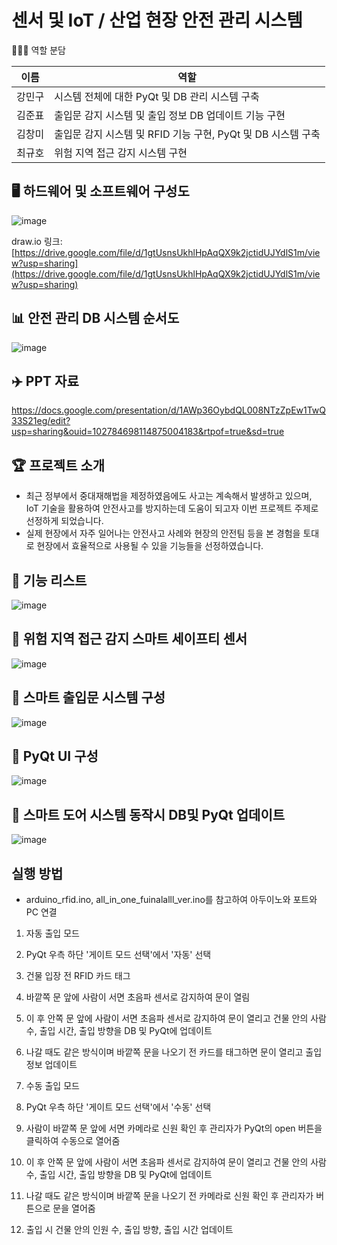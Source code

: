# 센서 및 IoT / 산업 현장 안전 관리 시스템


🧑‍🤝‍🧑 역할 분담

|이름|역할|
|------|--------|
|강민구|시스템 전체에 대한 PyQt 및 DB 관리 시스템 구축|
|김준표|출입문 감지 시스템 및 출입 정보 DB 업데이트 기능 구현|
|김창미|출입문 감지 시스템 및 RFID 기능 구현, PyQt 및 DB 시스템 구축|
|최규호|위험 지역 접근 감지 시스템 구현|

## 🖥️ 하드웨어 및 소프트웨어 구성도
![image](https://github.com/changmi-kim/changmi-kim.github.io/assets/141194237/541b7d2d-5997-424f-b829-34d9693344d6)

draw.io 링크: [https://drive.google.com/file/d/1gtUsnsUkhlHpAqQX9k2jctidUJYdlS1m/view?usp=sharing](https://drive.google.com/file/d/1gtUsnsUkhlHpAqQX9k2jctidUJYdlS1m/view?usp=sharing)

## 📊 안전 관리 DB 시스템 순서도
![image](https://github.com/changmi-kim/changmi-kim.github.io/assets/141194237/d29ee2cd-eb3c-45d1-9cda-bb8a99d65fa6)

## ✈️ PPT 자료
https://docs.google.com/presentation/d/1AWp36OybdQL008NTzZpEw1TwQ33S21eg/edit?usp=sharing&ouid=102784698114875004183&rtpof=true&sd=true

## 🏆 프로젝트 소개 
- 최근 정부에서 중대재해법을 제정하였음에도 사고는 계속해서 발생하고 있으며, IoT 기술을 활용하여 안전사고를 방지하는데 도움이 되고자 이번 프로젝트 주제로 선정하게 되었습니다.
- 실제 현장에서 자주 일어나는 안전사고 사례와 현장의 안전팀 등을 본 경험을 토대로 현장에서 효율적으로 사용될 수 있을 기능들을 선정하였습니다.

## 🥇 기능 리스트 
![image](https://github.com/addinedu-ros-3rd/iot-repo-6/assets/87626122/743f2364-f4d6-42f3-ac6f-21d2d068c38b)

## 🥇 위험 지역 접근 감지 스마트 세이프티 센서

![image](https://github.com/addinedu-ros-3rd/iot-repo-6/assets/87626122/ccfea0ac-1966-4220-802d-31033bc0af23)


## 🥇 스마트 출입문 시스템 구성

![image](https://github.com/addinedu-ros-3rd/iot-repo-6/assets/87626122/3ea7efd5-411d-475d-846b-3669c0c9bd82)


## 🥇 PyQt UI 구성

![image](https://github.com/addinedu-ros-3rd/iot-repo-6/assets/87626122/d6cdd2d7-a69d-44de-a100-2c2726581b0c)

## 🥇 스마트 도어 시스템 동작시 DB및 PyQt 업데이트

![image](https://github.com/addinedu-ros-3rd/iot-repo-6/assets/87626122/0c86df78-afea-45de-ae79-167017b12dd2)


## 실행 방법
- arduino_rfid.ino, all_in_one_fuinalalll_ver.ino를 참고하여 아두이노와 포트와 PC 연결

1. 자동 출입 모드
  1. PyQt 우측 하단 '게이트 모드 선택'에서 '자동' 선택
  2. 건물 입장 전 RFID 카드 태그
  3. 바깥쪽 문 앞에 사람이 서면 초음파 센서로 감지하여 문이 열림
  4. 이 후 안쪽 문 앞에 사람이 서면 초음파 센서로 감지하여 문이 열리고 건물 안의 사람 수, 출입 시간, 출입 방향을 DB 및 PyQt에 업데이트
  5. 나갈 때도 같은 방식이며 바깥쪽 문을 나오기 전 카드를 태그하면 문이 열리고 출입 정보 업데이트

2. 수동 출입 모드
  1. PyQt 우측 하단 '게이트 모드 선택'에서 '수동' 선택
  2. 사람이 바깥쪽 문 앞에 서면 카메라로 신원 확인 후 관리자가 PyQt의 open 버튼을 클릭하여 수동으로 열어줌
  3. 이 후 안쪽 문 앞에 사람이 서면 초음파 센서로 감지하여 문이 열리고 건물 안의 사람 수, 출입 시간, 출입 방향을 DB 및 PyQt에 업데이트
  4. 나갈 때도 같은 방식이며 바깥쪽 문을 나오기 전 카메라로 신원 확인 후 관리자가 버튼으로 문을 열어줌
  5. 출입 시 건물 안의 인원 수, 출입 방향, 출입 시간 업데이트





